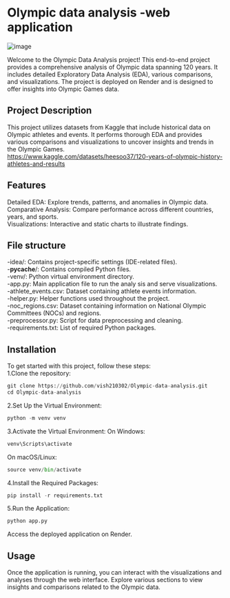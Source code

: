 
# Olympic data analysis -web application
![image](https://github.com/user-attachments/assets/836b965b-1972-4e59-84e0-8327ad538526)

Welcome to the Olympic Data Analysis project! This end-to-end project provides a comprehensive analysis of Olympic data spanning 120 years. It includes detailed Exploratory Data Analysis (EDA), various comparisons, and visualizations. The project is deployed on Render and is designed to offer insights into Olympic Games data.




## Project Description
This project utilizes datasets from Kaggle that include historical data on Olympic athletes and events. It performs thorough EDA and provides various comparisons and visualizations to uncover insights and trends in the Olympic Games.  
https://www.kaggle.com/datasets/heesoo37/120-years-of-olympic-history-athletes-and-results


## Features
Detailed EDA: Explore trends, patterns, and anomalies in Olympic data.  
Comparative Analysis: Compare performance across different countries, years, and sports.  
Visualizations: Interactive and static charts to illustrate findings.  
## File structure
-idea/: Contains project-specific settings (IDE-related files).   
-__pycache__/: Contains compiled Python files.  
-venv/: Python virtual environment directory.  
-app.py: Main application file to run the analy sis and serve visualizations.  
-athlete_events.csv: Dataset containing athlete events information.  
-helper.py: Helper functions used throughout the project.  
-noc_regions.csv: Dataset containing information on National Olympic Committees (NOCs) and regions.  
-preprocessor.py: Script for data preprocessing and cleaning.  
-requirements.txt: List of required Python packages.
## Installation
To get started with this project, follow these steps:   
1.Clone the repository:  
```python  
git clone https://github.com/vish210302/Olympic-data-analysis.git  
cd Olympic-data-analysis
```  

2.Set Up the Virtual Environment:  
```python 
python -m venv venv
```

3.Activate the Virtual Environment:
On Windows:
```python
venv\Scripts\activate  
```
On macOS/Linux:
```python
source venv/bin/activate
```

4.Install the Required Packages:
```python
pip install -r requirements.txt
```

5.Run the Application:
```python
python app.py
```

Access the deployed application on Render.


## Usage
Once the application is running, you can interact with the visualizations and analyses through the web interface. Explore various sections to view insights and comparisons related to the Olympic data.
